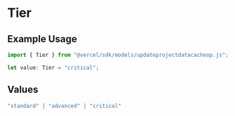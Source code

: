 # Tier

## Example Usage

```typescript
import { Tier } from "@vercel/sdk/models/updateprojectdatacacheop.js";

let value: Tier = "critical";
```

## Values

```typescript
"standard" | "advanced" | "critical"
```